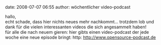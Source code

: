 date: 2008-07-07 06:55
author: wöchentlicher video-podcast

hallo,    
echt schade, dass hier nichts neues mehr nachkommt... trotzdem lob und dank für die vielen interessanten videos die sich angesammelt haben!    
für alle die nach neuem gieren: hier gibts einen video-podcast der jede woche eine neue episode bringt: http: http://www.opensource-podcast.de
